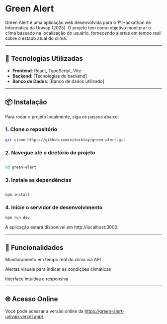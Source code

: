 # Green Alert

Green Alert é uma aplicação web desenvolvida para o 1º Hackathon de Informática da Univap (2025). O projeto tem como objetivo monitorar o clima baseado na localização do usuário, fornecendo alertas em tempo real sobre o estado atual do clima.

---

## 🚀 Tecnologias Utilizadas

- **Frontend**: React, TypeScript, Vite  
- **Backend**: [Tecnologias do backend]  
- **Banco de Dados**: [Banco de dados utilizado]  

---

## 📦 Instalação

Para rodar o projeto localmente, siga os passos abaixo:

### 1. Clone o repositório
```bash
git clone https://github.com/vitorkloy/green-alert.git
```
### 2. Navegue até o diretório do projeto
```bash

cd green-alert
```
### 3. Instale as dependências
```bash

npm install
```
### 4. Inicie o servidor de desenvolvimento
```bash
npm run dev
```

A aplicação estará disponível em http://localhost:3000.


---

## 🔧 Funcionalidades

Monitoramento em tempo real do clima via API

Alertas visuais para indicar as condições climáticas

Interface intuitiva e responsiva



---

## 🌐 Acesso Online

Você pode acessar a versão online da https://green-alert-univap.vercel.app/
